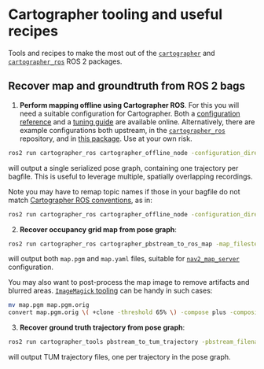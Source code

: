 # Cartographer tooling and useful recipes

Tools and recipes to make the most out of the [`cartographer`](https://github.com/ros2/cartographer) and [`cartographer_ros`](https://github.com/ros2/cartographer_ros) ROS 2 packages.

## Recover map and groundtruth from ROS 2 bags

1. **Perform mapping offline using Cartographer ROS**. For this you will need a suitable configuration for Cartographer. Both a [configuration reference](https://google-cartographer-ros.readthedocs.io/en/latest/algo_walkthrough.html#algorithm-walkthrough-for-tuning) and a [tuning guide](https://google-cartographer-ros.readthedocs.io/en/latest/tuning.html) are available online. Alternatively, there are example configurations both upstream, in the [`cartographer_ros`](https://github.com/ros2/cartographer_ros/tree/ros2/cartographer_ros/configuration_files) repository, and in [this package](./configuration_files). Use at your own risk.

```sh
ros2 run cartographer_ros cartographer_offline_node -configuration_directory path/to/cartographer_tools/configuration_files -configuration_basenames narrow_spaces_2d.lua -bag_filenames path/to/bagfile_0 [path/to/bagfile_1 ...] -save_state_filename posegraph.pbstream
```

will output a single serialized pose graph, containing one trajectory per bagfile. This is useful to leverage multiple, spatially overlapping recordings.

Note you may have to remap topic names if those in your bagfile do not match [Cartographer ROS conventions](https://google-cartographer-ros.readthedocs.io/en/latest/your_bag.html#create-launch-files-for-your-slam-scenarios), as in:

```sh
ros2 run cartographer_ros cartographer_offline_node -configuration_directory path/to/cartographer_tools/configuration_files -configuration_basenames narrow_spaces_2d.lua -bag_filenames path/to/bagfile [path/to/bagfile_1 ...] -save_state_filename posegraph.pbstream --ros-args -r /my/laser/scan:=/scan
```

2. **Recover occupancy grid map from pose graph**:

```sh
ros2 run cartographer_ros cartographer_pbstream_to_ros_map -map_filestem map -pbstream_filename posegraph.pbstream
```

will output both `map.pgm` and `map.yaml` files, suitable for [`nav2_map_server`](https://github.com/ros-planning/navigation2/tree/main/nav2_map_server) configuration.

You may also want to post-process the map image to remove artifacts and blurred areas. [`ImageMagick` tooling](https://legacy.imagemagick.org/Usage/masking/) can be handy in such cases:

```sh
mv map.pgm map.pgm.orig
convert map.pgm.orig \( +clone -threshold 65% \) -compose plus -composite map.pgm
```

3. **Recover ground truth trajectory from pose graph**:

```sh
ros2 run cartographer_tools pbstream_to_tum_trajectory -pbstream_filename posegraph.pbstream -trajectory_filestem groundtruth
```

will output TUM trajectory files, one per trajectory in the pose graph.
